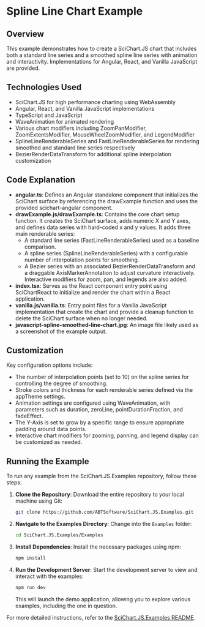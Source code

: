 # Spline Line Chart Example

## Overview

This example demonstrates how to create a SciChart.JS chart that includes both a standard line series and a smoothed spline line series with animation and interactivity. Implementations for Angular, React, and Vanilla JavaScript are provided.

## Technologies Used

-   SciChart.JS for high performance charting using WebAssembly
-   Angular, React, and Vanilla JavaScript implementations
-   TypeScript and JavaScript
-   WaveAnimation for animated rendering
-   Various chart modifiers including ZoomPanModifier, ZoomExtentsModifier, MouseWheelZoomModifier, and LegendModifier
-   SplineLineRenderableSeries and FastLineRenderableSeries for rendering smoothed and standard line series respectively
-   BezierRenderDataTransform for additional spline interpolation customization

## Code Explanation

-   **angular.ts**: Defines an Angular standalone component that initializes the SciChart surface by referencing the drawExample function and uses the provided scichart-angular component.
-   **drawExample.js/drawExample.ts**: Contains the core chart setup function. It creates the SciChart surface, adds numeric X and Y axes, and defines data series with hard-coded x and y values. It adds three main renderable series:
    -   A standard line series (FastLineRenderableSeries) used as a baseline comparison.
    -   A spline series (SplineLineRenderableSeries) with a configurable number of interpolation points for smoothing.
    -   A Bezier series with an associated BezierRenderDataTransform and a draggable AxisMarkerAnnotation to adjust curvature interactively.
        Interactive modifiers for zoom, pan, and legends are also added.
-   **index.tsx**: Serves as the React component entry point using SciChartReact to initialize and render the chart within a React application.
-   **vanilla.js/vanilla.ts**: Entry point files for a Vanilla JavaScript implementation that create the chart and provide a cleanup function to delete the SciChart surface when no longer needed.
-   **javascript-spline-smoothed-line-chart.jpg**: An image file likely used as a screenshot of the example output.

## Customization

Key configuration options include:

-   The number of interpolation points (set to 10) on the spline series for controlling the degree of smoothing.
-   Stroke colors and thickness for each renderable series defined via the appTheme settings.
-   Animation settings are configured using WaveAnimation, with parameters such as duration, zeroLine, pointDurationFraction, and fadeEffect.
-   The Y-Axis is set to grow by a specific range to ensure appropriate padding around data points.
-   Interactive chart modifiers for zooming, panning, and legend display can be customized as needed.

## Running the Example

To run any example from the SciChart.JS.Examples repository, follow these steps:

1. **Clone the Repository**: Download the entire repository to your local machine using Git:

    ```bash
    git clone https://github.com/ABTSoftware/SciChart.JS.Examples.git
    ```

2. **Navigate to the Examples Directory**: Change into the `Examples` folder:

    ```bash
    cd SciChart.JS.Examples/Examples
    ```

3. **Install Dependencies**: Install the necessary packages using npm:

    ```bash
    npm install
    ```

4. **Run the Development Server**: Start the development server to view and interact with the examples:

    ```bash
    npm run dev
    ```

    This will launch the demo application, allowing you to explore various examples, including the one in question.

For more detailed instructions, refer to the [SciChart.JS.Examples README](https://github.com/ABTSoftware/SciChart.JS.Examples/blob/master/README.md).
